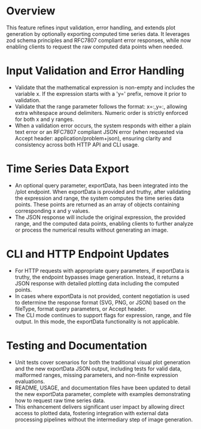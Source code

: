 # Overview
This feature refines input validation, error handling, and extends plot generation by optionally exporting computed time series data. It leverages zod schema principles and RFC7807 compliant error responses, while now enabling clients to request the raw computed data points when needed.

# Input Validation and Error Handling
- Validate that the mathematical expression is non-empty and includes the variable x. If the expression starts with a 'y=' prefix, remove it prior to validation.
- Validate that the range parameter follows the format: x=<min>:<max>,y=<min>:<max>, allowing extra whitespace around delimiters. Numeric order is strictly enforced for both x and y ranges.
- When a validation error occurs, the system responds with either a plain text error or an RFC7807 compliant JSON error (when requested via Accept header: application/problem+json), ensuring clarity and consistency across both HTTP API and CLI usage.

# Time Series Data Export
- An optional query parameter, exportData, has been integrated into the /plot endpoint. When exportData is provided and truthy, after validating the expression and range, the system computes the time series data points. These points are returned as an array of objects containing corresponding x and y values.
- The JSON response will include the original expression, the provided range, and the computed data points, enabling clients to further analyze or process the numerical results without generating an image.

# CLI and HTTP Endpoint Updates
- For HTTP requests with appropriate query parameters, if exportData is truthy, the endpoint bypasses image generation. Instead, it returns a JSON response with detailed plotting data including the computed points.
- In cases where exportData is not provided, content negotiation is used to determine the response format (SVG, PNG, or JSON) based on the fileType, format query parameters, or Accept header.
- The CLI mode continues to support flags for expression, range, and file output. In this mode, the exportData functionality is not applicable.

# Testing and Documentation
- Unit tests cover scenarios for both the traditional visual plot generation and the new exportData JSON output, including tests for valid data, malformed ranges, missing parameters, and non-finite expression evaluations.
- README, USAGE, and documentation files have been updated to detail the new exportData parameter, complete with examples demonstrating how to request raw time series data.
- This enhancement delivers significant user impact by allowing direct access to plotted data, fostering integration with external data processing pipelines without the intermediary step of image generation.
